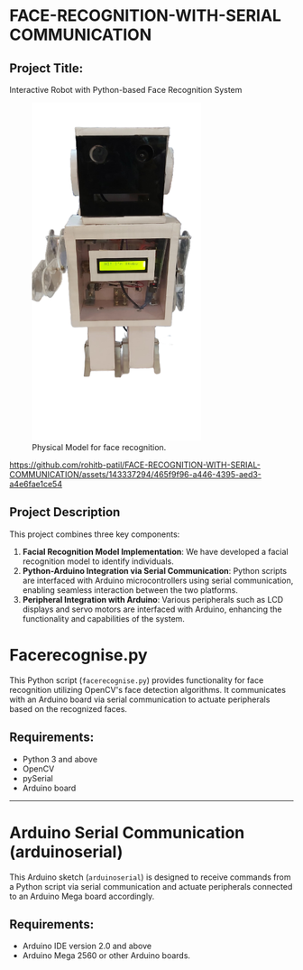 # FACE-RECOGNITION-WITH-SERIAL COMMUNICATION

## Project Title:
Interactive Robot with Python-based Face Recognition System

<figure>
  <img src="robo.png" alt="Image" style="width:300px;height:600px;">
  <figcaption>Physical Model for face recognition.</figcaption>
</figure>

https://github.com/rohitb-patil/FACE-RECOGNITION-WITH-SERIAL-COMMUNICATION/assets/143337294/465f9f96-a446-4395-aed3-a4e6fae1ce54

## Project Description

This project combines three key components: 
1. **Facial Recognition Model Implementation**: We have developed a facial recognition model to identify individuals.
2. **Python-Arduino Integration via Serial Communication**: Python scripts are interfaced with Arduino microcontrollers using serial communication, enabling seamless interaction between the two platforms.
3. **Peripheral Integration with Arduino**: Various peripherals such as LCD displays and servo motors are interfaced with Arduino, enhancing the functionality and capabilities of the system.


# Facerecognise.py

This Python script (`facerecognise.py`) provides functionality for face recognition utilizing OpenCV's face detection algorithms. It communicates with an Arduino board via serial communication to actuate peripherals based on the recognized faces.


## Requirements:
- Python 3 and above
- OpenCV
- pySerial
- Arduino board

---

# Arduino Serial Communication (arduinoserial)

This Arduino sketch (`arduinoserial`) is designed to receive commands from a Python script via serial communication and actuate peripherals connected to an Arduino Mega board accordingly.


## Requirements:
- Arduino IDE  version 2.0 and above
- Arduino Mega 2560 or other Arduino boards.


